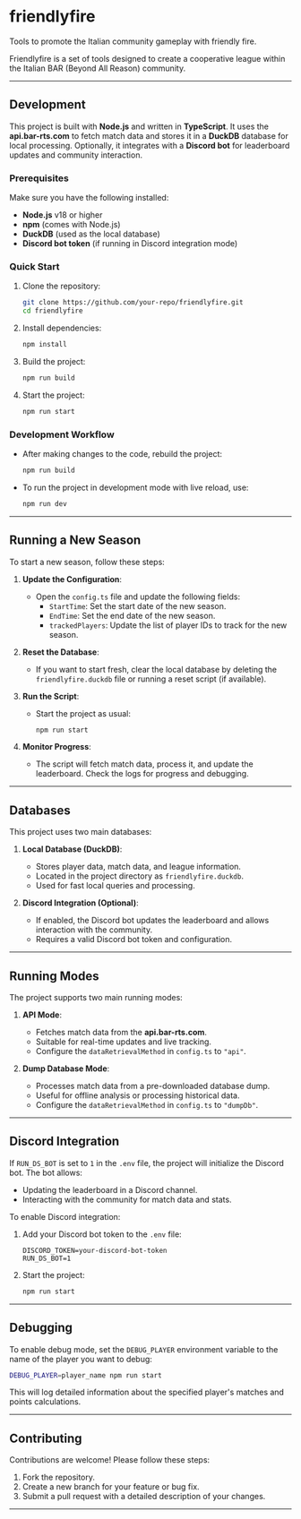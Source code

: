 # friendlyfire

Tools to promote the Italian community gameplay with friendly fire.

Friendlyfire is a set of tools designed to create a cooperative league within the Italian BAR (Beyond All Reason) community.

---

## Development

This project is built with **Node.js** and written in **TypeScript**. It uses the **api.bar-rts.com** to fetch match data and stores it in a **DuckDB** database for local processing. Optionally, it integrates with a **Discord bot** for leaderboard updates and community interaction.

### Prerequisites

Make sure you have the following installed:

- **Node.js** v18 or higher
- **npm** (comes with Node.js)
- **DuckDB** (used as the local database)
- **Discord bot token** (if running in Discord integration mode)

### Quick Start

1. Clone the repository:

   ```bash
   git clone https://github.com/your-repo/friendlyfire.git
   cd friendlyfire
   ```

2. Install dependencies:

   ```bash
   npm install
   ```

3. Build the project:

   ```bash
   npm run build
   ```

4. Start the project:
   ```bash
   npm run start
   ```

### Development Workflow

- After making changes to the code, rebuild the project:
  ```bash
  npm run build
  ```
- To run the project in development mode with live reload, use:
  ```bash
  npm run dev
  ```

---

## Running a New Season

To start a new season, follow these steps:

1. **Update the Configuration**:

   - Open the `config.ts` file and update the following fields:
     - `StartTime`: Set the start date of the new season.
     - `EndTime`: Set the end date of the new season.
     - `trackedPlayers`: Update the list of player IDs to track for the new season.

2. **Reset the Database**:

   - If you want to start fresh, clear the local database by deleting the `friendlyfire.duckdb` file or running a reset script (if available).

3. **Run the Script**:

   - Start the project as usual:
     ```bash
     npm run start
     ```

4. **Monitor Progress**:
   - The script will fetch match data, process it, and update the leaderboard. Check the logs for progress and debugging.

---

## Databases

This project uses two main databases:

1. **Local Database (DuckDB)**:

   - Stores player data, match data, and league information.
   - Located in the project directory as `friendlyfire.duckdb`.
   - Used for fast local queries and processing.

2. **Discord Integration (Optional)**:
   - If enabled, the Discord bot updates the leaderboard and allows interaction with the community.
   - Requires a valid Discord bot token and configuration.

---

## Running Modes

The project supports two main running modes:

1. **API Mode**:

   - Fetches match data from the **api.bar-rts.com**.
   - Suitable for real-time updates and live tracking.
   - Configure the `dataRetrievalMethod` in `config.ts` to `"api"`.

2. **Dump Database Mode**:
   - Processes match data from a pre-downloaded database dump.
   - Useful for offline analysis or processing historical data.
   - Configure the `dataRetrievalMethod` in `config.ts` to `"dumpDb"`.

---

## Discord Integration

If `RUN_DS_BOT` is set to `1` in the `.env` file, the project will initialize the Discord bot. The bot allows:

- Updating the leaderboard in a Discord channel.
- Interacting with the community for match data and stats.

To enable Discord integration:

1. Add your Discord bot token to the `.env` file:

   ```env
   DISCORD_TOKEN=your-discord-bot-token
   RUN_DS_BOT=1
   ```

2. Start the project:
   ```bash
   npm run start
   ```

---

## Debugging

To enable debug mode, set the `DEBUG_PLAYER` environment variable to the name of the player you want to debug:

```bash
DEBUG_PLAYER=player_name npm run start
```

This will log detailed information about the specified player's matches and points calculations.

---

## Contributing

Contributions are welcome! Please follow these steps:

1. Fork the repository.
2. Create a new branch for your feature or bug fix.
3. Submit a pull request with a detailed description of your changes.

---
